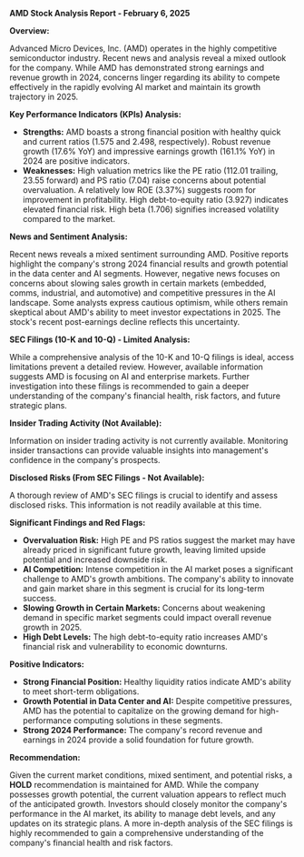 **AMD Stock Analysis Report - February 6, 2025**

**Overview:**

Advanced Micro Devices, Inc. (AMD) operates in the highly competitive semiconductor industry.  Recent news and analysis reveal a mixed outlook for the company. While AMD has demonstrated strong earnings and revenue growth in 2024, concerns linger regarding its ability to compete effectively in the rapidly evolving AI market and maintain its growth trajectory in 2025.

**Key Performance Indicators (KPIs) Analysis:**

* **Strengths:**  AMD boasts a strong financial position with healthy quick and current ratios (1.575 and 2.498, respectively).  Robust revenue growth (17.6% YoY) and impressive earnings growth (161.1% YoY) in 2024 are positive indicators.
* **Weaknesses:**  High valuation metrics like the PE ratio (112.01 trailing, 23.55 forward) and PS ratio (7.04) raise concerns about potential overvaluation. A relatively low ROE (3.37%) suggests room for improvement in profitability.  High debt-to-equity ratio (3.927) indicates elevated financial risk.  High beta (1.706) signifies increased volatility compared to the market.

**News and Sentiment Analysis:**

Recent news reveals a mixed sentiment surrounding AMD.  Positive reports highlight the company's strong 2024 financial results and growth potential in the data center and AI segments.  However, negative news focuses on concerns about slowing sales growth in certain markets (embedded, comms, industrial, and automotive) and competitive pressures in the AI landscape.  Some analysts express cautious optimism, while others remain skeptical about AMD's ability to meet investor expectations in 2025.  The stock's recent post-earnings decline reflects this uncertainty.

**SEC Filings (10-K and 10-Q) - Limited Analysis:**

While a comprehensive analysis of the 10-K and 10-Q filings is ideal, access limitations prevent a detailed review.  However, available information suggests AMD is focusing on AI and enterprise markets.  Further investigation into these filings is recommended to gain a deeper understanding of the company's financial health, risk factors, and future strategic plans.

**Insider Trading Activity (Not Available):**

Information on insider trading activity is not currently available.  Monitoring insider transactions can provide valuable insights into management's confidence in the company's prospects.

**Disclosed Risks (From SEC Filings - Not Available):**

A thorough review of AMD's SEC filings is crucial to identify and assess disclosed risks.  This information is not readily available at this time.

**Significant Findings and Red Flags:**

* **Overvaluation Risk:**  High PE and PS ratios suggest the market may have already priced in significant future growth, leaving limited upside potential and increased downside risk.
* **AI Competition:**  Intense competition in the AI market poses a significant challenge to AMD's growth ambitions.  The company's ability to innovate and gain market share in this segment is crucial for its long-term success.
* **Slowing Growth in Certain Markets:**  Concerns about weakening demand in specific market segments could impact overall revenue growth in 2025.
* **High Debt Levels:**  The high debt-to-equity ratio increases AMD's financial risk and vulnerability to economic downturns.

**Positive Indicators:**

* **Strong Financial Position:**  Healthy liquidity ratios indicate AMD's ability to meet short-term obligations.
* **Growth Potential in Data Center and AI:**  Despite competitive pressures, AMD has the potential to capitalize on the growing demand for high-performance computing solutions in these segments.
* **Strong 2024 Performance:**  The company's record revenue and earnings in 2024 provide a solid foundation for future growth.

**Recommendation:**

Given the current market conditions, mixed sentiment, and potential risks, a **HOLD** recommendation is maintained for AMD. While the company possesses growth potential, the current valuation appears to reflect much of the anticipated growth.  Investors should closely monitor the company's performance in the AI market, its ability to manage debt levels, and any updates on its strategic plans.  A more in-depth analysis of the SEC filings is highly recommended to gain a comprehensive understanding of the company's financial health and risk factors.